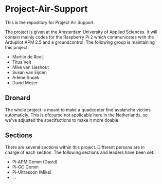 Project-Air-Support
===================
This is the repository for Project Air Support.

The project is given at the Amsterdam University of Applied Sciences.
It will contain mainly codes for the Raspberry Pi 2 which communicates with the Ardupilot APM 2.5 and a groundcontrol.
The following group is maintaining this project:

* Martijn de Rooij
* Titus Veit
* Mike van Lieshout
* Susan van Eijden
* Arlene Snoek
* David Meijer

Dronard
-------
The whole project is meant to make a quadcopter find avalanche victims automaticly.
This is ofcourse not applicable here in the Netherlands, so we've adjusted the specifactions to make it more doable.

Sections
-------
There are several sections within this project.
Different persons are in charge of each section.
The following sections and leaders have been set:

* Pi-APM Comm (David)
* Pi-GC Comm
* Pi-Ultrasoon (Mike)
* ...
